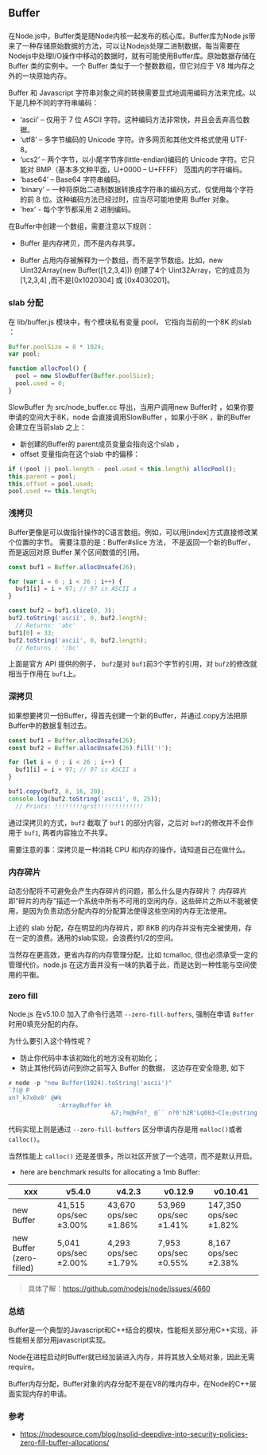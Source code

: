 
## Buffer


### 
在Node.js中，Buffer类是随Node内核一起发布的核心库。Buffer库为Node.js带来了一种存储原始数据的方法，可以让Nodejs处理二进制数据，每当需要在Nodejs中处理I/O操作中移动的数据时，就有可能使用Buffer库。原始数据存储在 Buffer 类的实例中。一个 Buffer 类似于一个整数数组，但它对应于 V8 堆内存之外的一块原始内存。

Buffer 和 Javascript 字符串对象之间的转换需要显式地调用编码方法来完成。以下是几种不同的字符串编码：

- ‘ascii’ – 仅用于 7 位 ASCII 字符。这种编码方法非常快，并且会丢弃高位数据。
- ‘utf8’ – 多字节编码的 Unicode 字符。许多网页和其他文件格式使用 UTF-8。
- ‘ucs2’ – 两个字节，以小尾字节序(little-endian)编码的 Unicode 字符。它只能对 BMP（基本多文种平面，U+0000 – U+FFFF） 范围内的字符编码。
- ‘base64’ – Base64 字符串编码。
- ‘binary’ – 一种将原始二进制数据转换成字符串的编码方式，仅使用每个字符的前 8 位。这种编码方法已经过时，应当尽可能地使用 Buffer 对象。
- 'hex' - 每个字节都采用 2 进制编码。

在Buffer中创建一个数组，需要注意以下规则：
- Buffer 是内存拷贝，而不是内存共享。

- Buffer 占用内存被解释为一个数组，而不是字节数组。比如，new Uint32Array(new Buffer([1,2,3,4])) 创建了4个 Uint32Array，它的成员为 [1,2,3,4] ,而不是[0x1020304] 或 [0x4030201]。



### slab 分配
在 lib/buffer.js 模块中，有个模块私有变量 pool， 它指向当前的一个8K 的slab ：

```js
Buffer.poolSize = 8 * 1024;
var pool;

function allocPool() {
  pool = new SlowBuffer(Buffer.poolSize);
  pool.used = 0;
}
```
SlowBuffer 为 src/node_buffer.cc 导出，当用户调用new Buffer时 ，如果你要申请的空间大于8K，node 会直接调用SlowBuffer ，如果小于8K ，新的Buffer 会建立在当前slab 之上：

- 新创建的Buffer的 parent成员变量会指向这个slab ，
- offset 变量指向在这个slab 中的偏移：
```js
if (!pool || pool.length - pool.used < this.length) allocPool();
this.parent = pool;
this.offset = pool.used;
pool.used += this.length;
```


### 浅拷贝
Buffer更像是可以做指针操作的C语言数组。例如，可以用[index]方式直接修改某个位置的字节。
需要注意的是：Buffer#slice 方法， 不是返回一个新的Buffer， 而是返回对原 Buffer 某个区间数值的引用。
```js
const buf1 = Buffer.allocUnsafe(26);

for (var i = 0 ; i < 26 ; i++) {
  buf1[i] = i + 97; // 97 is ASCII a
}

const buf2 = buf1.slice(0, 3);
buf2.toString('ascii', 0, buf2.length);
  // Returns: 'abc'
buf1[0] = 33;
buf2.toString('ascii', 0, buf2.length);
  // Returns : '!bc'

```

上面是官方 API 提供的例子， `buf2`是对 `buf1`前3个字节的引用，对 `buf2`的修改就相当于作用在 `buf1`上。


### 深拷贝
如果想要拷贝一份Buffer，得首先创建一个新的Buffer，并通过.copy方法把原Buffer中的数据复制过去。

```js
const buf1 = Buffer.allocUnsafe(26);
const buf2 = Buffer.allocUnsafe(26).fill('!');

for (let i = 0 ; i < 26 ; i++) {
  buf1[i] = i + 97; // 97 is ASCII a
}

buf1.copy(buf2, 8, 16, 20);
console.log(buf2.toString('ascii', 0, 25));
  // Prints: !!!!!!!!qrst!!!!!!!!!!!!!
```

通过深拷贝的方式，`buf2` 截取了 `buf1` 的部分内容，之后对 `buf2`的修改并不会作用于 `buf1`, 两者内容独立不共享。

需要注意的事：深拷贝是一种消耗 CPU 和内存的操作，请知道自己在做什么。


### 内存碎片

动态分配将不可避免会产生内存碎片的问题，那么什么是内存碎片？
内存碎片即“碎片的内存”描述一个系统中所有不可用的空闲内存，这些碎片之所以不能被使用，是因为负责动态分配内存的分配算法使得这些空闲的内存无法使用。

上述的 slab 分配，存在明显的内存碎片，即 8KB 的内存并没有完全被使用，存在一定的浪费。通用的slab实现，会浪费约1/2的空间。

当然存在更高效，更省内存的内存管理分配，比如 tcmalloc, 但也必须承受一定的管理代价。node.js 在这方面并没有一味的执着于此，而是达到一种性能与空间使用的平衡。

### zero fill

Node.js 在v5.10.0 加入了命令行选项 `--zero-fill-buffers`, 强制在申请 `Buffer`时用0填充分配的内存。

为什么要引入这个特性呢？

- 防止你代码中本该初始化的地方没有初始化；
- 防止其他代码访问到你之前写入 Buffer 的数据， 这边存在安全隐患, 如下
```js
✗ node -p "new Buffer(1024).toString('ascii')"
`7(@ P
xn?_k7x0x0' @#k
              :ArrayBuffer kh
                             &7;?m@bFn?_ @`` n?0'h2R'Lq083~C[e;@string k (R!~!H3kl
 ```

代码实现上则是通过 `--zero-fill-buffers` 区分申请内存是用 `malloc()`或者 `calloc()`。

当然性能上 `calloc()` 还是差很多，所以社区开放了一个选项，而不是默认开启。


* here are benchmark results for allocating a 1mb Buffer:



 xxx | v5.4.0	| v4.2.3 |	v0.12.9	| v0.10.41
 --- | --------  | -------| ---------|---------
new Buffer | 41,515 ops/sec ±3.00% | 43,670 ops/sec ±1.86% | 53,969 ops/sec ±1.41% | 147,350 ops/sec ±1.82% 
new Buffer (zero-filled) | 5,041 ops/sec ±2.00% | 4,293 ops/sec ±1.79% | 7,953 ops/sec ±0.55% | 8,167 ops/sec ±2.38% 



> 具体了解：https://github.com/nodejs/node/issues/4660 

### 总结
Buffer是一个典型的Javascript和C++结合的模块，性能相关部分用C++实现，非性能相关部分用javascript实现。

Node在进程启动时Buffer就已经加装进入内存，并将其放入全局对象，因此无需require。


Buffer内存分配，Buffer对象的内存分配不是在V8的堆内存中，在Node的C++层面实现内存的申请。


### 参考

* https://nodesource.com/blog/nsolid-deepdive-into-security-policies-zero-fill-buffer-allocations/

